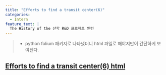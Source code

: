 ```yaml
---
title: "Efforts to find a transit center(6)"
categories:
  - Intern
feature_text: |
  The History of the 산학 R&D 프로젝트 인턴
---
```


>- python folium 패키지로 나타냈더니 html 파일로 해야지만이 간단하게 보여진다.

## [Efforts to find a transit center(6) html](https://htmlpreview.github.io/?https://github.com/SonHyeono/SonHyeono.github.io/blob/main/upload-html/2021-11-24-transit_center(6).html)
